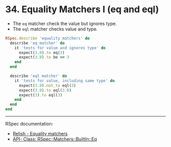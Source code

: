 # 34. Equality Matchers I (eq and eql)

- The `eq` matcher check the value but ignores type.
- The `eql` matcher checks value and type.

```ruby
RSpec.describe 'equality matchers' do
  describe 'eq matcher' do
    it 'tests for value and ignores type' do
      expect(3.0).to eq(3)
      expect(3.0).to be == 3
    end
  end

  describe 'eql matcher' do
    it 'tests for value, including same type' do
      expect(3.0).not_to eql(3)
      expect(3.0).to eql(3.0)
      expect(3).to eql(3)
    end
  end
end
```

---

RSpec documentation:

- [Relish - Equality matchers](https://relishapp.com/rspec/rspec-expectations/v/3-12/docs/built-in-matchers/equality-matchers)
- [API- Class: RSpec::Matchers::BuiltIn::Eq](https://rspec.info/documentation/3.12/rspec-expectations/RSpec/Matchers/BuiltIn/Eq.html)
